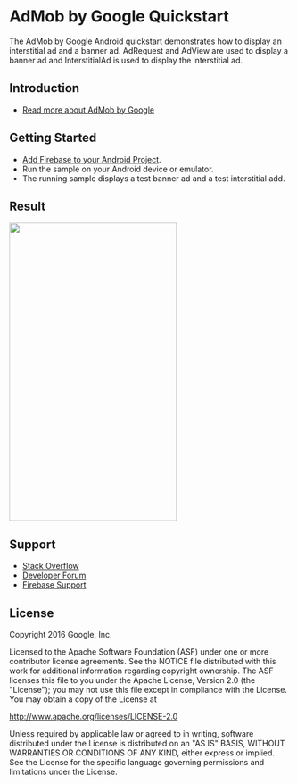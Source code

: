 AdMob by Google Quickstart
=======================


The AdMob by Google Android quickstart demonstrates how to display an interstitial ad and
a banner ad.  AdRequest and AdView are used to display a banner ad
and InterstitialAd is used to display the interstitial ad.

Introduction
------------

- [Read more about AdMob by Google](https://firebase.google.com/docs/admob/)

Getting Started
---------------

- [Add Firebase to your Android Project](https://firebase.google.com/docs/android/setup).
- Run the sample on your Android device or emulator.
- The running sample displays a test banner ad and a test interstitial add.

Result
-----------
<img src="app/src/screen.png" height="534" width="300"/>

Support
-------

- [Stack Overflow](https://stackoverflow.com/questions/tagged/admob)
- [Developer Forum](https://groups.google.com/group/google-admob-ads-sdk)
- [Firebase Support](https://firebase.google.com/support/)

License
-------

Copyright 2016 Google, Inc.

Licensed to the Apache Software Foundation (ASF) under one or more contributor
license agreements.  See the NOTICE file distributed with this work for
additional information regarding copyright ownership.  The ASF licenses this
file to you under the Apache License, Version 2.0 (the "License"); you may not
use this file except in compliance with the License.  You may obtain a copy of
the License at

  http://www.apache.org/licenses/LICENSE-2.0

Unless required by applicable law or agreed to in writing, software
distributed under the License is distributed on an "AS IS" BASIS, WITHOUT
WARRANTIES OR CONDITIONS OF ANY KIND, either express or implied.  See the
License for the specific language governing permissions and limitations under
the License.

